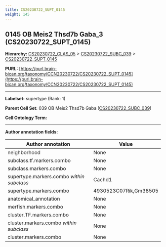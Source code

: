 ```yaml
---
title: CS20230722_SUPT_0145
weight: 145
---
```

## 0145 OB Meis2 Thsd7b Gaba_3 (CS20230722_SUPT_0145)
<b>Hierarchy: </b>
[CS20230722_CLAS_05](../CS20230722_CLAS_05) >
[CS20230722_SUBC_039](../CS20230722_SUBC_039) >
[CS20230722_SUPT_0145](../CS20230722_SUPT_0145)

**PURL:** [https://purl.brain-bican.org/taxonomy/CCN20230722/CS20230722_SUPT_0145](https://purl.brain-bican.org/taxonomy/CCN20230722/CS20230722_SUPT_0145)

---


**Labelset:** supertype (Rank: 1)

**Parent Cell Set:** 039 OB Meis2 Thsd7b Gaba ([CS20230722_SUBC_039](../CS20230722_SUBC_039))



**Cell Ontology Term:** 

[MARKER GENES.]: #


---

[TRANSFERRED ANNOTATIONS.]: #


[AUTHOR ANNOTATION FIELDS.]: #


**Author annotation fields:**

| Author annotation | Value |
|-------------------|-------|
|neighborhood|None|
|subclass.tf.markers.combo|None|
|subclass.markers.combo|None|
|supertype.markers.combo _within subclass_|Cachd1|
|supertype.markers.combo|4930523C07Rik,Gm38505|
|anatomical_annotation|None|
|merfish.markers.combo|None|
|cluster.TF.markers.combo|None|
|cluster.markers.combo _within subclass_|None|
|cluster.markers.combo|None|
